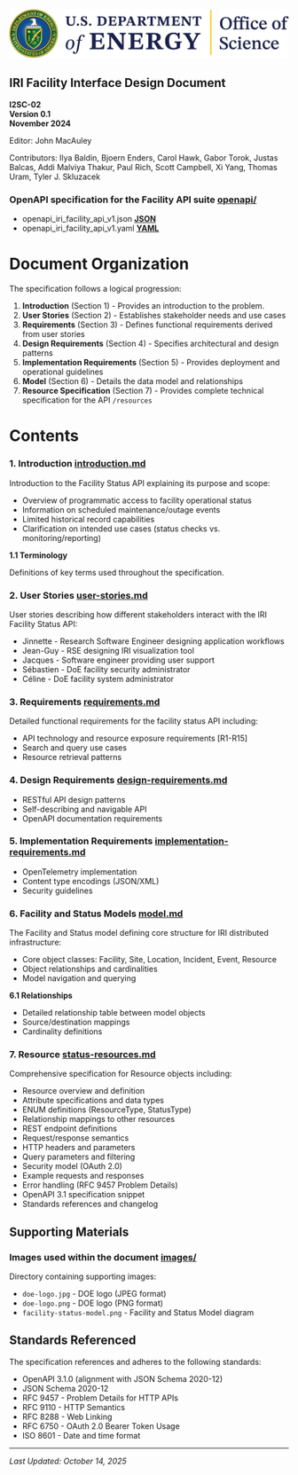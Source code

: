 ![Department of Energy - Office of Science](images/doe-logo.jpg)

**IRI Facility Interface Design Document**
---

**I2SC-02**  
**Version 0.1**  
**November 2024**

Editor: John MacAuley

Contributors: Ilya Baldin, Bjoern Enders, Carol Hawk, Gabor Torok, Justas Balcas, Addi Malviya Thakur, Paul Rich, Scott Campbell, Xi Yang, Thomas Uram, Tyler J. Skluzacek

### OpenAPI specification for the Facility API suite **[openapi/](./openapi/)**

- openapi_iri_facility_api_v1.json **[JSON](./openapi/openapi_iri_facility_api_v1.json)**
- openapi_iri_facility_api_v1.yaml **[YAML](./openapi/openapi_iri_facility_api_v1.yaml)**

# Document Organization

The specification follows a logical progression:

1. **Introduction** (Section 1) - Provides an introduction to the problem.
2. **User Stories** (Section 2) - Establishes stakeholder needs and use cases
3. **Requirements** (Section 3) - Defines functional requirements derived from user stories
4. **Design Requirements** (Section 4) - Specifies architectural and design patterns
5. **Implementation Requirements** (Section 5) - Provides deployment and operational guidelines
6. **Model** (Section 6) - Details the data model and relationships
7. **Resource Specification** (Section 7) - Provides complete technical specification for the API `/resources`

# Contents

### 1. Introduction **[introduction.md](./introduction.md)**

Introduction to the Facility Status API explaining its purpose and scope:
- Overview of programmatic access to facility operational status
- Information on scheduled maintenance/outage events
- Limited historical record capabilities
- Clarification on intended use cases (status checks vs. monitoring/reporting)

**1.1 Terminology**

Definitions of key terms used throughout the specification.

### 2. User Stories **[user-stories.md](./user-stories.md)**

User stories describing how different stakeholders interact with the IRI Facility Status API:
- Jinnette - Research Software Engineer designing application workflows
- Jean-Guy - RSE designing IRI visualization tool
- Jacques - Software engineer providing user support
- Sébastien - DoE facility security administrator
- Céline - DoE facility system administrator

### 3. Requirements **[requirements.md](./requirements.md)**

Detailed functional requirements for the facility status API including:
- API technology and resource exposure requirements [R1-R15]
- Search and query use cases
- Resource retrieval patterns

### 4. Design Requirements **[design-requirements.md](design-requirements.md)**

- RESTful API design patterns
- Self-describing and navigable API
- OpenAPI documentation requirements

### 5. Implementation Requirements **[implementation-requirements.md](implementation-requirements.md)**
- OpenTelemetry implementation
- Content type encodings (JSON/XML)
- Security guidelines

### 6. Facility and Status Models **[model.md](./model.md)**

The Facility and Status model defining core structure for IRI distributed infrastructure:
- Core object classes: Facility, Site, Location, Incident, Event, Resource
- Object relationships and cardinalities
- Model navigation and querying

**6.1 Relationships**
- Detailed relationship table between model objects
- Source/destination mappings
- Cardinality definitions

### 7. Resource **[status-resources.md](./status-resources.md)**

Comprehensive specification for Resource objects including:
- Resource overview and definition
- Attribute specifications and data types
- ENUM definitions (ResourceType, StatusType)
- Relationship mappings to other resources
- REST endpoint definitions
- Request/response semantics
- HTTP headers and parameters
- Query parameters and filtering
- Security model (OAuth 2.0)
- Example requests and responses
- Error handling (RFC 9457 Problem Details)
- OpenAPI 3.1 specification snippet
- Standards references and changelog

## Supporting Materials

### Images used within the document [images/](./images/)

Directory containing supporting images:
- `doe-logo.jpg` - DOE logo (JPEG format)
- `doe-logo.png` - DOE logo (PNG format)
- `facility-status-model.png` - Facility and Status Model diagram

## Standards Referenced

The specification references and adheres to the following standards:
- OpenAPI 3.1.0 (alignment with JSON Schema 2020-12)
- JSON Schema 2020-12
- RFC 9457 - Problem Details for HTTP APIs
- RFC 9110 - HTTP Semantics
- RFC 8288 - Web Linking
- RFC 6750 - OAuth 2.0 Bearer Token Usage
- ISO 8601 - Date and time format

---

*Last Updated: October 14, 2025*
